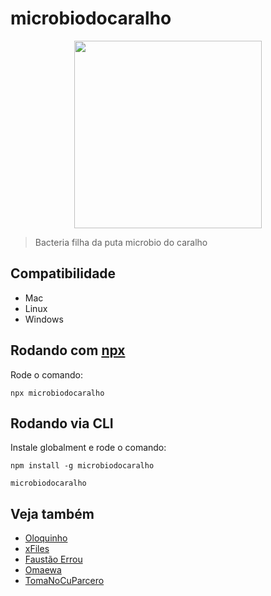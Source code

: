 # microbiodocaralho
<div style="text-align: center">
    <img src="./microbiodocaralho.jpeg" height="300"/>
</div>

> Bacteria filha da puta microbio do caralho

## Compatibilidade

- Mac
- Linux
- Windows

## Rodando com [npx](https://www.npmjs.com/package/npx)
Rode o comando:

    npx microbiodocaralho


## Rodando via CLI
Instale globalment e rode o comando:

    npm install -g microbiodocaralho

    microbiodocaralho


## Veja também

 - [Oloquinho](https://github.com/oloquinho/oloquinho)
 - [xFiles](https://github.com/BrOrlandi/xfiles/)
 - [Faustão Errou](https://github.com/BrOrlandi/faustao-errou/)
 - [Omaewa](https://github.com/BrOrlandi/omaewa/)
 - [TomaNoCuParcero](https://github.com/imdanielpiva/tomanocupacero)
